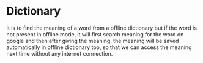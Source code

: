 # Dictionary
It is to find the meaning of a word from a offline dictionary but if the word is not present in offline mode, it will first search meaning for the word on google and then after giving the meaning, the meaning will be saved automatically in offline dictionary too, so that we can access the meaning next time without any internet connection.
